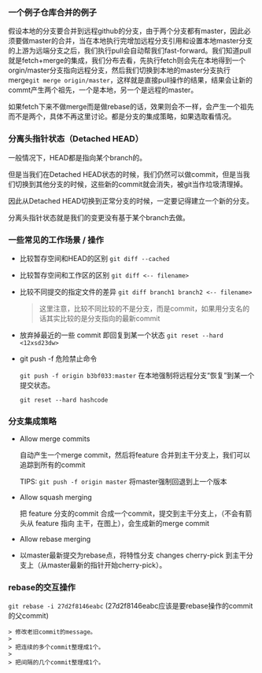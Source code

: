 ### 一个例子仓库合并的例子

假设本地的分支要合并到远程github的分支，由于两个分支都有master，因此必须要做master的合并，当在本地执行完增加远程分支引用和设置本地master分支的上游为远端分支之后，我们执行pull会自动帮我们fast-forward。我们知道pull就是fetch+merge的集成，我们分布去看，先执行fetch则会先在本地得到一个orgin/master分支指向远程分支，然后我们切换到本地的master分支执行merge`git merge origin/master`，这样就是直接pull操作的结果，结果会让新的commt产生两个祖先，一个是本地，另一个是远程的master。

如果fetch下来不做merge而是做rebase的话，效果则会不一样，会产生一个祖先而不是两个，具体不再这里讨论。都是分支的集成策略，如果选取看情况。

### 分离头指针状态（Detached HEAD）

一般情况下，HEAD都是指向某个branch的。

但是当我们在Detached HEAD状态的时候，我们仍然可以做commit，但是当我们切换到其他分支的时候，这些新的commit就会消失，被git当作垃圾清理掉。

因此从Detached HEAD切换到正常分支的时候，一定要记得建立一个新的分支。

分离头指针状态就是我们的变更没有基于某个branch去做。

### 一些常见的工作场景 / 操作

- 比较暂存空间和HEAD的区别 `git diff --cached`

- 比较暂存空间和工作区的区别 `git diff <-- filename>`

- 比较不同提交的指定文件的差异 `git diff branch1 branch2 <-- filename>`

  > 这里注意，比较不同比较的不是分支，而是commit，如果用分支名的话其实比较的是分支指向的最新commit 

- 放弃掉最近的一些 commit 即回复到某一个状态 `git reset --hard <12xsd23dw>`

- git push -f 危险禁止命令

  `git push -f origin b3bf033:master` 在本地强制将远程分支“恢复”到某一个提交状态。

  `git reset --hard hashcode`

### 分支集成策略

- Allow merge commits

  自动产生一个merge commit，然后将feature 合并到主干分支上，我们可以追踪到所有的commit

  TIPS: `git push -f origin master` 将master强制回退到上一个版本

- Allow squash merging

  把 feature 分支的commit  合成一个commit，提交到主干分支上，（不会有箭头从 feature 指向 主干，在图上），会生成新的merge commit

- Allow rebase merging

- 以master最新提交为rebase点，将特性分支 changes cherry-pick 到主干分支上（从master最新的指针开始cherry-pick）。

### rebase的交互操作
`git rebase -i 27d2f8146eabc` (27d2f8146eabc应该是要rebase操作的commit的父commit)

	> 修改老旧commit的message。
	>
	> 把连续的多个commit整理成1个。
	>
	> 把间隔的几个commit整理成1个。 
